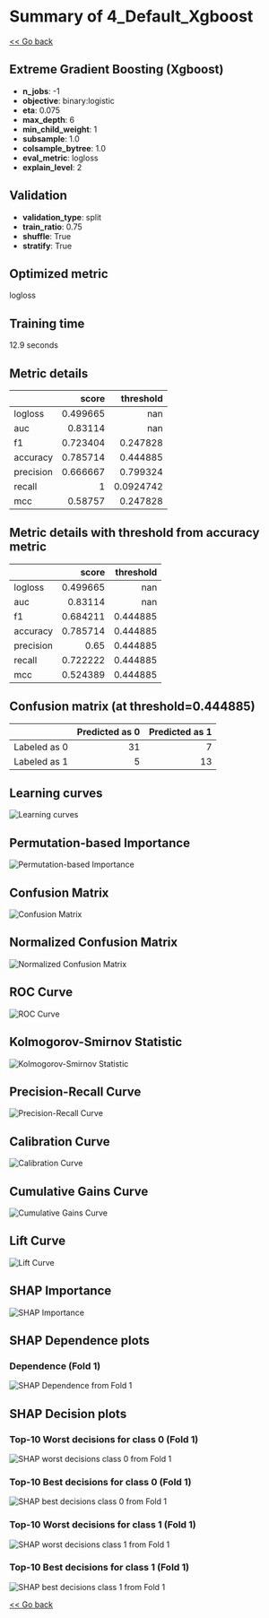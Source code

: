 # Summary of 4_Default_Xgboost

[<< Go back](../README.md)


## Extreme Gradient Boosting (Xgboost)
- **n_jobs**: -1
- **objective**: binary:logistic
- **eta**: 0.075
- **max_depth**: 6
- **min_child_weight**: 1
- **subsample**: 1.0
- **colsample_bytree**: 1.0
- **eval_metric**: logloss
- **explain_level**: 2

## Validation
 - **validation_type**: split
 - **train_ratio**: 0.75
 - **shuffle**: True
 - **stratify**: True

## Optimized metric
logloss

## Training time

12.9 seconds

## Metric details
|           |    score |   threshold |
|:----------|---------:|------------:|
| logloss   | 0.499665 | nan         |
| auc       | 0.83114  | nan         |
| f1        | 0.723404 |   0.247828  |
| accuracy  | 0.785714 |   0.444885  |
| precision | 0.666667 |   0.799324  |
| recall    | 1        |   0.0924742 |
| mcc       | 0.58757  |   0.247828  |


## Metric details with threshold from accuracy metric
|           |    score |   threshold |
|:----------|---------:|------------:|
| logloss   | 0.499665 |  nan        |
| auc       | 0.83114  |  nan        |
| f1        | 0.684211 |    0.444885 |
| accuracy  | 0.785714 |    0.444885 |
| precision | 0.65     |    0.444885 |
| recall    | 0.722222 |    0.444885 |
| mcc       | 0.524389 |    0.444885 |


## Confusion matrix (at threshold=0.444885)
|              |   Predicted as 0 |   Predicted as 1 |
|:-------------|-----------------:|-----------------:|
| Labeled as 0 |               31 |                7 |
| Labeled as 1 |                5 |               13 |

## Learning curves
![Learning curves](learning_curves.png)

## Permutation-based Importance
![Permutation-based Importance](permutation_importance.png)
## Confusion Matrix

![Confusion Matrix](confusion_matrix.png)


## Normalized Confusion Matrix

![Normalized Confusion Matrix](confusion_matrix_normalized.png)


## ROC Curve

![ROC Curve](roc_curve.png)


## Kolmogorov-Smirnov Statistic

![Kolmogorov-Smirnov Statistic](ks_statistic.png)


## Precision-Recall Curve

![Precision-Recall Curve](precision_recall_curve.png)


## Calibration Curve

![Calibration Curve](calibration_curve_curve.png)


## Cumulative Gains Curve

![Cumulative Gains Curve](cumulative_gains_curve.png)


## Lift Curve

![Lift Curve](lift_curve.png)



## SHAP Importance
![SHAP Importance](shap_importance.png)

## SHAP Dependence plots

### Dependence (Fold 1)
![SHAP Dependence from Fold 1](learner_fold_0_shap_dependence.png)

## SHAP Decision plots

### Top-10 Worst decisions for class 0 (Fold 1)
![SHAP worst decisions class 0 from Fold 1](learner_fold_0_shap_class_0_worst_decisions.png)
### Top-10 Best decisions for class 0 (Fold 1)
![SHAP best decisions class 0 from Fold 1](learner_fold_0_shap_class_0_best_decisions.png)
### Top-10 Worst decisions for class 1 (Fold 1)
![SHAP worst decisions class 1 from Fold 1](learner_fold_0_shap_class_1_worst_decisions.png)
### Top-10 Best decisions for class 1 (Fold 1)
![SHAP best decisions class 1 from Fold 1](learner_fold_0_shap_class_1_best_decisions.png)

[<< Go back](../README.md)
